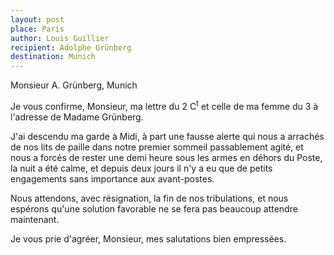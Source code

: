 ```yaml
---
layout: post
place: Paris
author: Louis Guillier
recipient: Adolphe Grünberg
destination: Munich
---
```


Monsieur A. Grünberg, Munich


Je vous confirme, Monsieur, ma lettre du 2 C<sup>t</sup> et celle de ma femme du
3 à l'adresse de Madame Grünberg.

J'ai descendu ma garde à Midi, à part une fausse alerte qui nous a arrachés de
nos lits de paille dans notre premier sommeil passablement agité, et nous
a forcés de rester une demi heure sous les armes en déhors du Poste, la nuit
a été calme, et depuis deux jours il n'y a eu que de petits engagements sans
importance aux avant-postes.

Nous attendons, avec résignation, la fin de nos tribulations, et nous espérons
qu'une solution favorable ne se fera pas beaucoup attendre maintenant.

Je vous prie d'agréer, Monsieur, mes salutations bien empressées.
